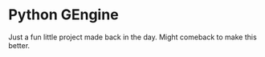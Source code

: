 # Python GEngine
Just a fun little project made back in the day. Might comeback to make this better.
